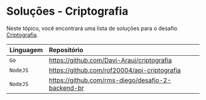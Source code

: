 # Soluções - Criptografia

Neste tópico, você encontrará uma lista de soluções para o desafio [Criptografia](PROBLEM.md).

| Linguagem | Repositório                                       |
|:----------|:--------------------------------------------------|
| `Go`      | https://github.com/Davi-Arauj/criptografia        |             
| `NodeJS`  | https://github.com/rof20004/api-criptografia      |             
| `NodeJS`  | https://github.com/rms-diego/desafio-2-backend-br |             
